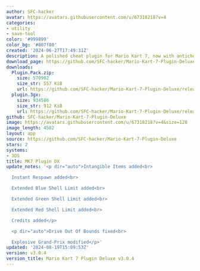 ```yaml
---
author: SFC-hacker
avatar: https://avatars.githubusercontent.com/u/67318218?v=4
categories:
- utility
- save-tool
color: '#999899'
color_bg: '#807f80'
created: '2024-06-27T17:49:31Z'
description: A polished cheat plugin for Mario Kart 7, now with anticheat!
download_page: https://github.com/SFC-hacker/Mario-Kart-7-Plugin-Deluxe/releases
downloads:
  Plugin.Pack.zip:
    size: 570902
    size_str: 557 KiB
    url: https://github.com/SFC-hacker/Mario-Kart-7-Plugin-Deluxe/releases/download/v3.0.4/Plugin.Pack.zip
  plugin.3gx:
    size: 934586
    size_str: 912 KiB
    url: https://github.com/SFC-hacker/Mario-Kart-7-Plugin-Deluxe/releases/download/v3.0.4/plugin.3gx
github: SFC-hacker/Mario-Kart-7-Plugin-Deluxe
image: https://avatars.githubusercontent.com/u/67318218?v=4&size=128
image_length: 4502
layout: app
source: https://github.com/SFC-hacker/Mario-Kart-7-Plugin-Deluxe
stars: 2
systems:
- 3DS
title: MK7 Plugin DX
update_notes: '<p dir="auto">Intangible Items added<br>

  Instant Respawn added<br>

  Extended Blue Shell Limit added<br>

  Extended Green Shell Limit added<br>

  Extended Red Shell Limit added<br>

  Credits added</p>

  <p dir="auto">Drive Out Of Bounds fixed<br>

  Explosive Grand-Prix modified</p>'
updated: '2024-08-19T15:09:53Z'
version: v3.0.4
version_title: Mario Kart 7 Plugin Deluxe v3.0.4
---
```

